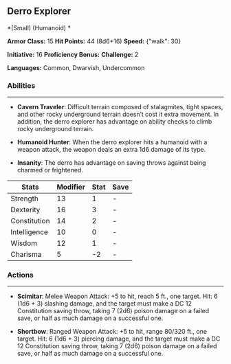 ## Derro Explorer
*(Small) (Humanoid) *

**Armor Class:** 15
**Hit Points:** 44 (8d6+16)
**Speed:** {"walk": 30}

**Initiative:** 16
**Proficiency Bonus:**
**Challenge:** 2

**Languages:** Common, Dwarvish, Undercommon

### Abilities
 --- 
- **Cavern Traveler**: Difficult terrain composed of stalagmites, tight spaces, and other rocky underground terrain doesn’t cost it extra movement. In addition, the derro explorer has advantage on ability checks to climb rocky underground terrain.

- **Humanoid Hunter**: When the derro explorer hits a humanoid with a weapon attack, the weapon deals an extra 1d6 damage of its type.

- **Insanity**: The derro has advantage on saving throws against being charmed or frightened.



| Stats | Modifier | Stat | Save
| ---- | ---- | ---- | ---- |
| Strength | 13 | 1 | - |
| Dexterity | 16 | 3 | - |
| Constitution | 14 | 2 | - |
| Intelligence | 10 | 0 | - |
| Wisdom | 12 | 1 | - |
| Charisma | 5 | -2 | - |

### Actions
 --- 
- **Scimitar**: Melee Weapon Attack: +5 to hit, reach 5 ft., one target. Hit: 6 (1d6 + 3) slashing damage, and the target must make a DC 12 Constitution saving throw, taking 7 (2d6) poison damage on a failed save, or half as much damage on a successful one.

- **Shortbow**: Ranged Weapon Attack: +5 to hit, range 80/320 ft., one target. Hit: 6 (1d6 + 3) piercing damage, and the target must make a DC 12 Constitution saving throw, taking 7 (2d6) poison damage on a failed save, or half as much damage on a successful one.

